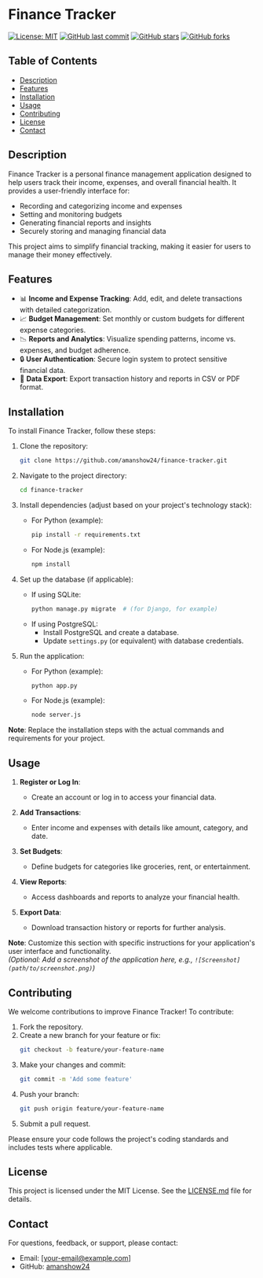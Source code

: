 # Finance Tracker

[![License: MIT](https://img.shields.io/badge/License-MIT-yellow.svg)](https://opensource.org/licenses/MIT) [![GitHub last commit](https://img.shields.io/github/last-commit/amanshow24/finance-tracker.svg)](https://github.com/amanshow24/finance-tracker/commits/main) [![GitHub stars](https://img.shields.io/github/stars/amanshow24/finance-tracker.svg?style=social)](https://github.com/amanshow24/finance-tracker/stargazers) [![GitHub forks](https://img.shields.io/github/forks/amanshow24/finance-tracker.svg?style=social)](https://github.com/amanshow24/finance-tracker/network/members)

## Table of Contents

- [Description](#description)
- [Features](#features)
- [Installation](#installation)
- [Usage](#usage)
- [Contributing](#contributing)
- [License](#license)
- [Contact](#contact)

## Description

Finance Tracker is a personal finance management application designed to help users track their income, expenses, and overall financial health. It provides a user-friendly interface for:

- Recording and categorizing income and expenses
- Setting and monitoring budgets
- Generating financial reports and insights
- Securely storing and managing financial data

This project aims to simplify financial tracking, making it easier for users to manage their money effectively.

## Features

- 📊 **Income and Expense Tracking**: Add, edit, and delete transactions with detailed categorization.
- 📈 **Budget Management**: Set monthly or custom budgets for different expense categories.
- 📉 **Reports and Analytics**: Visualize spending patterns, income vs. expenses, and budget adherence.
- 🔒 **User Authentication**: Secure login system to protect sensitive financial data.
- 💾 **Data Export**: Export transaction history and reports in CSV or PDF format.

## Installation

To install Finance Tracker, follow these steps:

1. Clone the repository:
   ```bash
   git clone https://github.com/amanshow24/finance-tracker.git
   ```

2. Navigate to the project directory:
   ```bash
   cd finance-tracker
   ```

3. Install dependencies (adjust based on your project's technology stack):
   - For Python (example):
     ```bash
     pip install -r requirements.txt
     ```
   - For Node.js (example):
     ```bash
     npm install
     ```

4. Set up the database (if applicable):
   - If using SQLite:
     ```bash
     python manage.py migrate  # (for Django, for example)
     ```
   - If using PostgreSQL:
     - Install PostgreSQL and create a database.
     - Update `settings.py` (or equivalent) with database credentials.

5. Run the application:
   - For Python (example):
     ```bash
     python app.py
     ```
   - For Node.js (example):
     ```bash
     node server.js
     ```

**Note**: Replace the installation steps with the actual commands and requirements for your project.

## Usage

1. **Register or Log In**:
   - Create an account or log in to access your financial data.

2. **Add Transactions**:
   - Enter income and expenses with details like amount, category, and date.

3. **Set Budgets**:
   - Define budgets for categories like groceries, rent, or entertainment.

4. **View Reports**:
   - Access dashboards and reports to analyze your financial health.

5. **Export Data**:
   - Download transaction history or reports for further analysis.

**Note**: Customize this section with specific instructions for your application's user interface and functionality.  
*(Optional: Add a screenshot of the application here, e.g., `![Screenshot](path/to/screenshot.png)`)*

## Contributing

We welcome contributions to improve Finance Tracker! To contribute:

1. Fork the repository.
2. Create a new branch for your feature or fix:
   ```bash
   git checkout -b feature/your-feature-name
   ```
3. Make your changes and commit:
   ```bash
   git commit -m 'Add some feature'
   ```
4. Push your branch:
   ```bash
   git push origin feature/your-feature-name
   ```
5. Submit a pull request.

Please ensure your code follows the project's coding standards and includes tests where applicable.

## License

This project is licensed under the MIT License. See the [LICENSE.md](LICENSE.md) file for details.

## Contact

For questions, feedback, or support, please contact:
- Email: [your-email@example.com]
- GitHub: [amanshow24](https://github.com/amanshow24)
